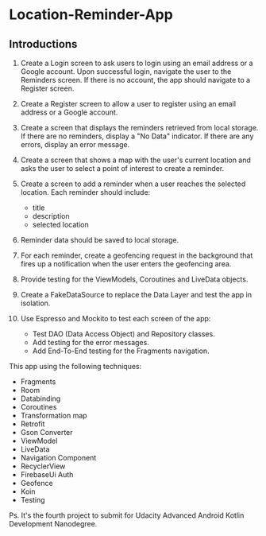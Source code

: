 # Location-Reminder-App


Introductions
-------------
1. Create a Login screen to ask users to login using an email address or a Google account.  Upon successful login, navigate the user to the Reminders screen.   If there is no account, the app should navigate to a Register screen.
2. Create a Register screen to allow a user to register using an email address or a Google account.
3. Create a screen that displays the reminders retrieved from local storage. If there are no reminders, display a   "No Data"  indicator.  If there are any errors, display an error message.
4. Create a screen that shows a map with the user's current location and asks the user to select a point of interest to create a reminder.
5. Create a screen to add a reminder when a user reaches the selected location.  Each reminder should include:
    - title
    - description
    - selected location

6. Reminder data should be saved to local storage.
7. For each reminder, create a geofencing request in the background that fires up a notification when the user enters the geofencing area.
8. Provide testing for the ViewModels, Coroutines and LiveData objects.
9. Create a FakeDataSource to replace the Data Layer and test the app in isolation.
10. Use Espresso and Mockito to test each screen of the app:
    - Test DAO (Data Access Object) and Repository classes.
    - Add testing for the error messages.
    - Add End-To-End testing for the Fragments navigation.
   
 
This app using the following techniques:

 - Fragments
 - Room
 - Databinding
 - Coroutines
 - Transformation map
 - Retrofit
 - Gson Converter
 - ViewModel
 - LiveData
 - Navigation Component
 - RecyclerView
 - FirebaseUi Auth
 - Geofence
 - Koin
 - Testing


 Ps. It's the fourth project to submit for Udacity Advanced Android Kotlin Development Nanodegree. 
